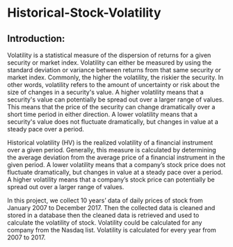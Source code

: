# Historical-Stock-Volatility

## Introduction:

Volatility is a statistical measure of the dispersion of returns for a given security or market index. Volatility can either be measured by using the standard deviation or variance between returns from that same security or market index. Commonly, the higher the volatility, the riskier the security. In other words, volatility refers to the amount of uncertainty or risk about the size of changes in a security's value. A higher volatility means that a security's value can potentially be spread out over a larger range of values. This means that the price of the security can change dramatically over a short time period in either direction. A lower volatility means that a security's value does not fluctuate dramatically, but changes in value at a steady pace over a period.

Historical volatility (HV) is the realized volatility of a financial instrument over a given period. Generally, this measure is calculated by determining the average deviation from the average price of a financial instrument in the given period. A lower volatility means that a company’s stock price does not fluctuate dramatically, but changes in value at a steady pace over a period. A higher volatility means that a company’s stock price can potentially be spread out over a larger range of values.

In this project, we collect 10 years’ data of daily prices of stock from January 2007 to December 2017. Then the collected data is cleaned and stored in a database then the cleaned data is retrieved and used to calculate the volatility of stock. Volatility could be calculated for any company from the Nasdaq list. Volatility is calculated for every year from 2007 to 2017.
